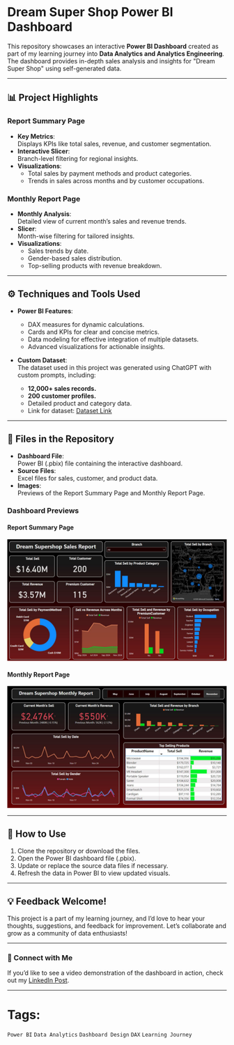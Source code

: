 # Dream Super Shop Power BI Dashboard

This repository showcases an interactive **Power BI Dashboard** created as part of my learning journey into **Data Analytics and Analytics Engineering**. The dashboard provides in-depth sales analysis and insights for "Dream Super Shop" using self-generated data.

---

## 📊 **Project Highlights**

### **Report Summary Page**
- **Key Metrics**:  
  Displays KPIs like total sales, revenue, and customer segmentation.  
- **Interactive Slicer**:  
  Branch-level filtering for regional insights.  
- **Visualizations**:  
  - Total sales by payment methods and product categories.  
  - Trends in sales across months and by customer occupations.  

### **Monthly Report Page**
- **Monthly Analysis**:  
  Detailed view of current month’s sales and revenue trends.  
- **Slicer**:  
  Month-wise filtering for tailored insights.  
- **Visualizations**:  
  - Sales trends by date.  
  - Gender-based sales distribution.  
  - Top-selling products with revenue breakdown.  

---

## ⚙️ **Techniques and Tools Used**
- **Power BI Features**:  
  - DAX measures for dynamic calculations.  
  - Cards and KPIs for clear and concise metrics.  
  - Data modeling for effective integration of multiple datasets.  
  - Advanced visualizations for actionable insights.  

- **Custom Dataset**:  
  The dataset used in this project was generated using ChatGPT with custom prompts, including:  
  - **12,000+ sales records.**  
  - **200 customer profiles.**  
  - Detailed product and category data.
  - Link for dataset: [Dataset Link](https://github.com/Tanvir-Taushif/free-datasets-for-learning/tree/main/Dream%20Supershop%20Dataset)  

---

## 📂 **Files in the Repository**
- **Dashboard File**:  
  Power BI (.pbix) file containing the interactive dashboard.  
- **Source Files**:  
  Excel files for sales, customer, and product data.  
- **Images**:  
  Previews of the Report Summary Page and Monthly Report Page.  

### Dashboard Previews  
#### Report Summary Page  
![Report Summary](Images/Report%20Summary%20Page.JPG)

#### Monthly Report Page  
![Monthly Report](Images/Monthly%20Report%20Page.JPG)

---

## 🚀 **How to Use**
1. Clone the repository or download the files.  
2. Open the Power BI dashboard file (.pbix).  
3. Update or replace the source data files if necessary.  
4. Refresh the data in Power BI to view updated visuals.  

---

## 💡 **Feedback Welcome!**
This project is a part of my learning journey, and I’d love to hear your thoughts, suggestions, and feedback for improvement. Let’s collaborate and grow as a community of data enthusiasts!  

---

### 🔗 Connect with Me
If you’d like to see a video demonstration of the dashboard in action, check out my [LinkedIn Post](https://www.linkedin.com/posts/tanvir-taushif-751044204_dataanalytics-powerbi-datavisualization-activity-7280804026244349953-Ib2B?utm_source=share&utm_medium=member_desktop).  

---

# Tags:  
`Power BI` `Data Analytics` `Dashboard Design` `DAX` `Learning Journey`
